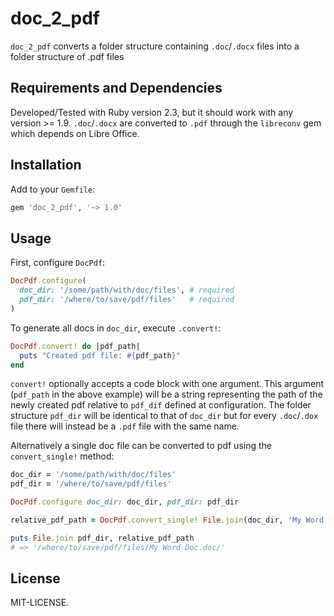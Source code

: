 doc_2_pdf
==============

`doc_2_pdf` converts a folder structure containing `.doc`/`.docx` files into a folder structure of .pdf files


Requirements and Dependencies
-----------------------------

Developed/Tested with Ruby version 2.3, but it should work with any version >= 1.9.  `.doc`/`.docx` are converted to `.pdf` through the `libreconv` gem which depends on Libre Office.


Installation
-----------------------------

Add to your `Gemfile`:

```ruby
gem 'doc_2_pdf', '~> 1.0'
```


Usage
-----------------------------

First, configure `DocPdf`:

```ruby
DocPdf.configure(
  doc_dir: '/some/path/with/doc/files', # required
  pdf_dir: '/where/to/save/pdf/files'   # required
)
```

To generate all docs in `doc_dir`, execute `.convert!`:

```ruby
DocPdf.convert! do |pdf_path|
  puts "Created pdf file: #{pdf_path}"
end
```

`convert!` optionally accepts a code block with one argument.  This argument (`pdf_path` in the above example) will be a string representing the path of the newly created pdf relative to `pdf_dif` defined at configuration.  The folder structure `pdf_dir` will be identical to that of `doc_dir` but for every `.doc`/`.dox` file there will instead be a `.pdf` file with the same name.


Alternatively a single doc file can be converted to pdf using the `convert_single!` method:

```ruby
doc_dir = '/some/path/with/doc/files'
pdf_dir = '/where/to/save/pdf/files'

DocPdf.configure doc_dir: doc_dir, pdf_dir: pdf_dir

relative_pdf_path = DocPdf.convert_single! File.join(doc_dir, 'My Word Doc.doc')

puts File.join pdf_dir, relative_pdf_path
# => '/where/to/save/pdf/files/My Word Doc.doc/'
```


License
-----------------------------

MIT-LICENSE.
